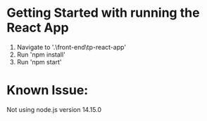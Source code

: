 # Getting Started with running the React App

1. Navigate to '.\front-end\tp-react-app\'
2. Run 'npm install'
3. Run 'npm start'

# Known Issue: 
Not using node.js version 14.15.0